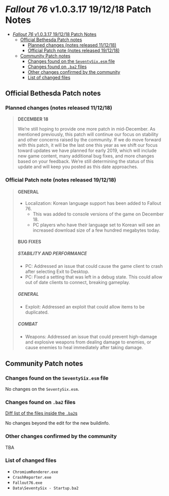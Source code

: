 # _Fallout 76_ v1.0.3.17 19/12/18 Patch Notes

- [_Fallout 76_ v1.0.3.17 19/12/18 Patch Notes](#_fallout-76_-v10317-191218-patch-notes)
  - [Official Bethesda Patch notes](#official-bethesda-patch-notes)
    - [Planned changes (notes released 11/12/18)](#planned-changes-notes-released-111218)
    - [Official Patch note (notes released 19/12/18)](#official-patch-note-notes-released-191218)
  - [Community Patch notes](#community-patch-notes)
    - [Changes found on the `SeventySix.esm` file](#changes-found-on-the-seventysixesm-file)
    - [Changes found on `.ba2` files](#changes-found-on-ba2-files)
    - [Other changes confirmed by the community](#other-changes-confirmed-by-the-community)
    - [List of changed files](#list-of-changed-files)

## Official Bethesda Patch notes

### Planned changes (notes released 11/12/18)

>**DECEMBER 18**
>
>We’re still hoping to provide one more patch in mid-December. As mentioned previously, this patch will continue our focus on stability and other concerns raised by the community. If we do move forward with this patch, it will be the last one this year as we shift our focus toward updates we have planned for early 2019, which will include new game content, many additional bug fixes, and more changes based on your feedback. We’re still determining the status of this update and will keep you posted as this date approaches.

### Official Patch note (notes released 19/12/18)

> #### GENERAL
>
> - Localization: Korean language support has been added to Fallout 76.
>   - This was added to console versions of the game on December 18.
>   - PC players who have their language set to Korean will see an increased download size of a few hundred megabytes today.
>
> #### BUG FIXES
>
> ##### STABILITY AND PERFORMANCE
>
> - PC: Addressed an issue that could cause the game client to crash after selecting Exit to Desktop.
> - PC: Fixed a setting that was left in a debug state. This could allow out of date clients to connect, breaking gameplay.
>
> ##### GENERAL
>
> - Exploit: Addressed an exploit that could allow items to be duplicated.
>
> ##### COMBAT
>
> - Weapons: Addressed an issue that could prevent high-damage and explosive weapons from dealing damage to enemies, or cause enemies to heal immediately after taking damage.

## Community Patch notes

### Changes found on the `SeventySix.esm` file

No changes on the `SeventySix.esm`.

### Changes found on `.ba2` files

[Diff list of the files inside the `.ba2`s](https://raw.githubusercontent.com/despotak/fallout_76_patch_notes/master/file%20diffs/v1.0.3.17_file_diff.txt)

No changes beyond the edit for the new buildinfo.

### Other changes confirmed by the community

TBA

### List of changed files

- `ChromiumRenderer.exe`
- `CrashReporter.exe`
- `Fallout76.exe`
- `Data\SeventySix - Startup.ba2`